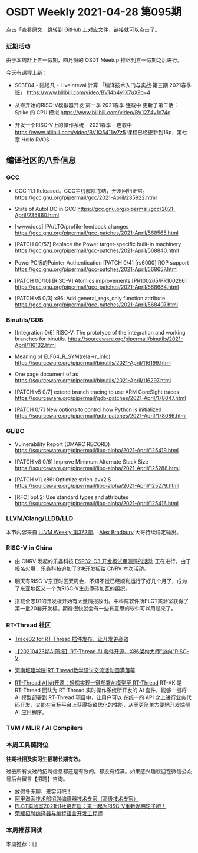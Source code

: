 # OSDT Weekly 2021-04-28 第095期

点击「查看原文」跳转到 GitHub 上对应文件，链接就可以点击了。

### 近期活动

由于本周赶上五一假期，四月份的 OSDT Meetup 推迟到五一假期之后进行。

今天有课程上新：

- S03E04 - 陆旭凡 - LiveInteval 计算
  「编译技术入门与实战·第三期·2021春季班」
  https://www.bilibili.com/video/BV14b4y1X7uX?p=4

- 从零开始的RISC-V模拟器开发·第一季·2021春季·连载中
  更新了第二话：Spike 的 CPU 模拟
  https://www.bilibili.com/video/BV12Z4y1c74c


- 开发一个RISC-V上的操作系统 - 2021春季 - 连载中
  https://www.bilibili.com/video/BV1Q5411w7z5
  课程已经更新到16p，第七章 Hello RVOS

## 编译社区的八卦信息

### GCC

- GCC 11.1 Released。GCC主线解除冻结，开发回归正常。
  https://gcc.gnu.org/pipermail/gcc/2021-April/235922.html

- State of AutoFDO in GCC
  https://gcc.gnu.org/pipermail/gcc/2021-April/235860.html

- [wwwdocs] IPA/LTO/profile-feedback changes
  https://gcc.gnu.org/pipermail/gcc-patches/2021-April/568565.html

- [PATCH 00/57] Replace the Power target-specific built-in machinery
  https://gcc.gnu.org/pipermail/gcc-patches/2021-April/568840.html

- PowerPC版的Pointer Authentication
  [PATCH 0/4] [rs6000] ROP support
  https://gcc.gnu.org/pipermail/gcc-patches/2021-April/568657.html

- [PATCH 00/10] [RISC-V] Atomics improvements [PR100265/PR100266]
  https://gcc.gnu.org/pipermail/gcc-patches/2021-April/568684.html

- [PATCH v5 0/3] x86: Add general_regs_only function attribute
  https://gcc.gnu.org/pipermail/gcc-patches/2021-April/568407.html

### Binutils/GDB

- [Integration 0/6] RISC-V: The prototype of the integration and working branches for binutils.
  https://sourceware.org/pipermail/binutils/2021-April/116132.html

- Meaning of ELF64_R_SYM(rela->r_info)
  https://sourceware.org/pipermail/binutils/2021-April/116199.html

- One page document of as
  https://sourceware.org/pipermail/binutils/2021-April/116297.html

- [PATCH v5 0/7] extend branch tracing to use ARM CoreSight traces
  https://sourceware.org/pipermail/gdb-patches/2021-April/178047.html

- [PATCH 0/7] New options to control how Python is initialized
  https://sourceware.org/pipermail/gdb-patches/2021-April/178086.html

### GLIBC

- Vulnerability Report (DMARC RECORD)
  https://sourceware.org/pipermail/libc-alpha/2021-April/125419.html

- [PATCH v8 0/6] Improve Minimum Alternate Stack Size
  https://sourceware.org/pipermail/libc-alpha/2021-April/125288.html

- [PATCH v1] x86: Optimize strlen-avx2.S
  https://sourceware.org/pipermail/libc-alpha/2021-April/125279.html

- [RFC] bpf.2: Use standard types and attributes
  https://sourceware.org/pipermail/libc-alpha/2021-April/125416.html

### LLVM/Clang/LLDB/LLD

本节内容来自 [LLVM Weekly 第372期](http://llvmweekly.org/issue/372)，
[Alex Bradbury](https://www.linkedin.com/in/alex-bradbury/) 大哥持续稳定输出。

### RISC-V in China

- 由 CNRV 发起的乐鑫科技 [ESP32-C3 开发板试用测评的活动](https://mp.weixin.qq.com/s/LQHUaI_vZlY8z30vfMNhww) 正在进行。由于报名火爆，乐鑫科技追加了3块开发板给 CNRV 本次活动。

- 明天有RISC-V东亚时区双周会，不知不觉已经顺利运行了好几个月了，成为了东亚地区又一个为RISC-V生态添砖加瓦的组织。

- 搭载全志D1的开发板开始有大量情报放出。中科院软件所PLCT实验室获得了第一批20套开发板。期待很快就会有一些有意思的软件可以用起来了。

### RT-Thread 社区

- [Trace32 for RT-Thread 插件发布，让开发更高效](https://mp.weixin.qq.com/s/lcuv34ftzaLBh-FJuuBKRA)

- [【20210423期AI简报】RT-Thread AI 套件开源、X86架构大师“游向”RISC-V](https://mp.weixin.qq.com/s/yOTE3go2rM5Yrv2zii_ASw)

- [河南城建学院|RT-Thread教学研讨交流活动圆满落幕](https://mp.weixin.qq.com/s/98Gv59S7hYtOu3C6_TUEuA)

- [RT-Thread AI kit开源：轻松实现一键部署AI模型至 RT-Thread](https://mp.weixin.qq.com/s/J8Gy8GGrYIgMKea7GR6SzA) RT-AK 是 RT-Thread 团队为 RT-Thread 实时操作系统所开发的 AI 套件，能够一键将 AI 模型部署到 RT-Thread 项目中，让用户可以 在统一的 API 之上进行业务代码开发，又能在目标平台上获得极致优化的性能，从而更简单方便地开发端侧 AI 应用程序。

### TVM / MLIR / AI Compilers

### 本周工具链岗位

**往期社招及实习生招聘长期有效。**

过去所有发过的招聘信息都还是有效的。都没有招满。如果感兴趣欢迎在微信公众号后台留言【招聘】咨询。

- [放假多无聊，来实习吧！](https://mp.weixin.qq.com/s/pWjPrHtaWnzWbPfqqcX1cQ)
- [阿里淘系技术部招聘编译器技术专家（高级技术专家）](https://mp.weixin.qq.com/s/Yr_XA_L9fCI8IvhuudwTkQ)
- [PLCT实验室2021H1社招开启：来一起为RISC-V重新发明轮子吧！](https://mp.weixin.qq.com/s/9BUJ1-LbHGm-Lhs_Lavzjw)
- [荣耀招聘编译器与编程语言开发工程师](https://mp.weixin.qq.com/s/XaLAhjLP6fhj3Vl-mUjXng)

### 本周推荐阅读

本周推荐：《》
